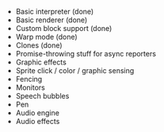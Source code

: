 - Basic interpreter (done)
- Basic renderer (done)
- Custom block support (done)
- Warp mode (done)
- Clones (done)
- Promise-throwing stuff for async reporters
- Graphic effects
- Sprite click / color / graphic sensing
- Fencing
- Monitors
- Speech bubbles
- Pen
- Audio engine
- Audio effects
